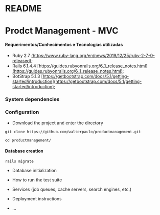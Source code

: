 # README

# Prodct Management - MVC

#### Requerimentos/Conhecimentos e Tecnologias utilizadas
- Ruby 2.7 [(https://www.ruby-lang.org/en/news/2019/12/25/ruby-2-7-0-released)](https://www.ruby-lang.org/en/news/2019/12/25/ruby-2-7-0-released);
- Rails 6.1.4.4 [https://guides.rubyonrails.org/6_1_release_notes.html](https://guides.rubyonrails.org/6_1_release_notes.html);
- BotStrap 5.1.3 [https://getbootstrap.com/docs/5.1/getting-started/introduction](https://getbootstrap.com/docs/5.1/getting-started/introduction);

### System dependencies 

### Configuration
- Download the project and enter the directory
```
git clone https://github.com/walterpaulo/productmanagement.git

cd productmanagement/

```

#### Database creation
```
rails migrate
```

* Database initialization

* How to run the test suite

* Services (job queues, cache servers, search engines, etc.)

* Deployment instructions

* ...
